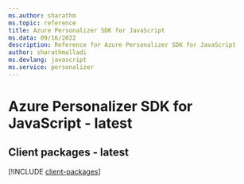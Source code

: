 ```yaml
---
ms.author: sharathm
ms.topic: reference
title: Azure Personalizer SDK for JavaScript
ms.data: 09/16/2022
description: Reference for Azure Personalizer SDK for JavaScript
author: sharathmalladi
ms.devlang: javascript
ms.service: personalizer
---
```

# Azure Personalizer SDK for JavaScript - latest

## Client packages - latest
[!INCLUDE [client-packages](personalizer-client-index.md)]